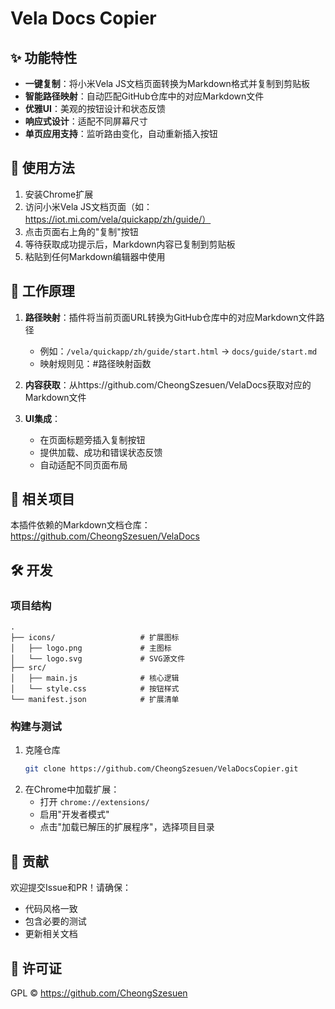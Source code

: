 # Vela Docs Copier

## ✨ 功能特性

- **一键复制**：将小米Vela JS文档页面转换为Markdown格式并复制到剪贴板
- **智能路径映射**：自动匹配GitHub仓库中的对应Markdown文件
- **优雅UI**：美观的按钮设计和状态反馈
- **响应式设计**：适配不同屏幕尺寸
- **单页应用支持**：监听路由变化，自动重新插入按钮

## 🚀 使用方法

1. 安装Chrome扩展
2. 访问小米Vela JS文档页面（如：https://iot.mi.com/vela/quickapp/zh/guide/）
3. 点击页面右上角的"复制"按钮
4. 等待获取成功提示后，Markdown内容已复制到剪贴板
5. 粘贴到任何Markdown编辑器中使用

## 🔧 工作原理

1. **路径映射**：插件将当前页面URL转换为GitHub仓库中的对应Markdown文件路径
   - 例如：`/vela/quickapp/zh/guide/start.html` → `docs/guide/start.md`
   - 映射规则见：#路径映射函数

2. **内容获取**：从https://github.com/CheongSzesuen/VelaDocs获取对应的Markdown文件

3. **UI集成**：
   - 在页面标题旁插入复制按钮
   - 提供加载、成功和错误状态反馈
   - 自动适配不同页面布局

## 📁 相关项目

本插件依赖的Markdown文档仓库：
https://github.com/CheongSzesuen/VelaDocs

## 🛠️ 开发

### 项目结构
```
.
├── icons/                   # 扩展图标
│   ├── logo.png             # 主图标
│   └── logo.svg             # SVG源文件
├── src/
│   ├── main.js              # 核心逻辑
│   └── style.css            # 按钮样式
└── manifest.json            # 扩展清单
```

### 构建与测试
1. 克隆仓库
   ```bash
   git clone https://github.com/CheongSzesuen/VelaDocsCopier.git
   ```
2. 在Chrome中加载扩展：
   - 打开 `chrome://extensions/`
   - 启用"开发者模式"
   - 点击"加载已解压的扩展程序"，选择项目目录

## 🤝 贡献

欢迎提交Issue和PR！请确保：
- 代码风格一致
- 包含必要的测试
- 更新相关文档

## 📜 许可证

GPL © https://github.com/CheongSzesuen